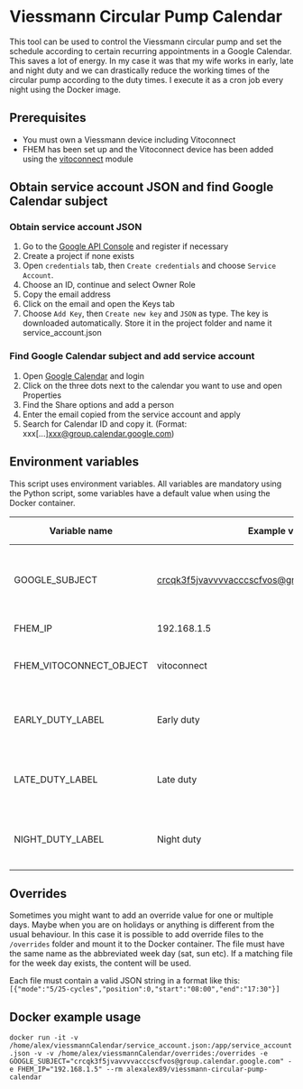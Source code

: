 # Viessmann Circular Pump Calendar

This tool can be used to control the Viessmann circular pump and set the schedule according to certain recurring appointments in a Google Calendar.
This saves a lot of energy. In my case it was that my wife works in early, late and night duty and we can drastically reduce the working times of the circular pump according to the duty times.
I execute it as a cron job every night using the Docker image.

## Prerequisites

* You must own a Viessmann device including Vitoconnect
* FHEM has been set up and the Vitoconnect device has been added using the [vitoconnect](https://wiki.fhem.de/wiki/Vitoconnect) module

## Obtain service account JSON and find Google Calendar subject

### Obtain service account JSON
1. Go to the [Google API Console](https://console.cloud.google.com/apis/dashboard) and register if necessary
2. Create a project if none exists
3. Open `credentials` tab, then `Create credentials` and choose `Service Account`.
4. Choose an ID, continue and select Owner Role
5. Copy the email address
6. Click on the email and open the Keys tab
7. Choose `Add Key`, then `Create new key` and `JSON` as type. The key is downloaded automatically. Store it in the project folder and name it service_account.json

### Find Google Calendar subject and add service account
1. Open [Google Calendar](https://calendar.google.com) and login
2. Click on the three dots next to the calendar you want to use and open Properties
3. Find the Share options and add a person
4. Enter the email copied from the service account and apply
5. Search for Calendar ID and copy it. (Format: xxx[...]xxx@group.calendar.google.com)

## Environment variables

This script uses environment variables. All variables are mandatory using the Python script, some variables have a default value when using the Docker container.

| **Variable name**       | **Example value**                                   | **Docker default** | **Description**                                       |
|-------------------------|-----------------------------------------------------|--------------------|-------------------------------------------------------|
| GOOGLE_SUBJECT          | crcqk3f5jvavvvvacccscfvos@group.calendar.google.com |                    | Subject of Google Calendar (follow README to find it) |
| FHEM_IP                 | 192.168.1.5                                         |                    | IP of FHEM server                                     |
| FHEM_VITOCONNECT_OBJECT | vitoconnect                                         | vitoconnect        | Name of Vitoconnect object in FHEM                    |
| EARLY_DUTY_LABEL        | Early duty                                          | Anja Frühdienst    | Label of the Google event for early duty (substring)  |
| LATE_DUTY_LABEL         | Late duty                                           | Anja Spätdienst    | Label of the Google event for late duty (substring)   |
| NIGHT_DUTY_LABEL        | Night duty                                          | Anja Nachtdienst   | Label of the Google event for night duty (substring)  |

## Overrides

Sometimes you might want to add an override value for one or multiple days. Maybe when you are on holidays or anything is different from the usual behaviour. In this case it is possible to add override files to the `/overrides` folder and mount it to the Docker container. The file must have the same name as the abbreviated week day (sat, sun etc). If a matching file for the week day exists, the content will be used.

Each file must contain a valid JSON string in a format like this:
```[{"mode":"5/25-cycles","position":0,"start":"08:00","end":"17:30"}]```

## Docker example usage

```docker run -it -v /home/alex/viessmannCalendar/service_account.json:/app/service_account.json -v -v /home/alex/viessmannCalendar/overrides:/overrides -e GOOGLE_SUBJECT="crcqk3f5jvavvvvacccscfvos@group.calendar.google.com" -e FHEM_IP="192.168.1.5" --rm alexalex89/viessmann-circular-pump-calendar```
